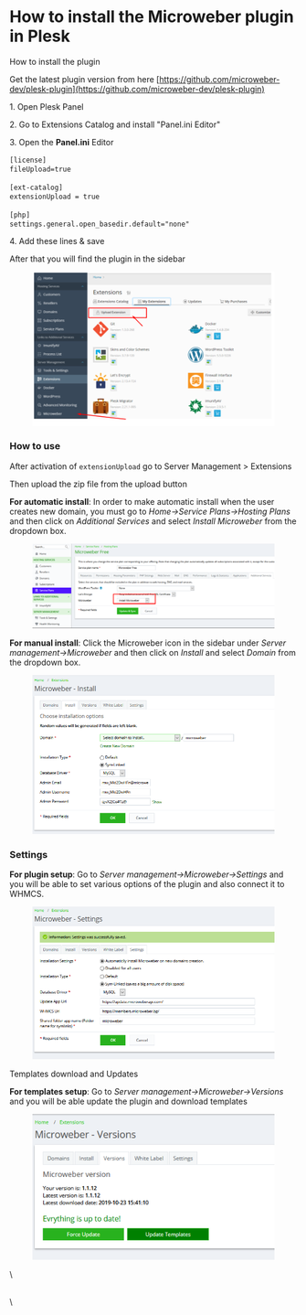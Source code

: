 # How to install the Microweber plugin in Plesk

How to install the plugin&#x20;

Get the latest plugin version from here [https://github.com/microweber-dev/plesk-plugin](https://github.com/microweber-dev/plesk-plugin)

1\. Open Plesk Panel&#x20;

2\. Go to Extensions Catalog and install "Panel.ini Editor"&#x20;

3\. Open the **Panel.ini** Editor&#x20;

```
[license]
fileUpload=true

[ext-catalog] 
extensionUpload = true

[php] 
settings.general.open_basedir.default="none"
```

4\. Add these lines & save&#x20;

After that you will find the plugin in the sidebar&#x20;

<figure><img src=".gitbook/assets/image (44).png" alt=""><figcaption></figcaption></figure>

### How to use

After activation of `extensionUpload` go to Server Management > Extensions

Then upload the zip file from the upload button

**For automatic install**: In order to make automatic install when the user creates new domain, you must go to _Home->Service Plans->Hosting Plans_ and then click on _Additional Services_ and select _Install Microweber_ from the dropdown box.



<figure><img src=".gitbook/assets/image (6) (2).png" alt=""><figcaption></figcaption></figure>

**For manual install**: Click the Microweber icon in the sidebar under _Server management->Microweber_ and then click on _Install_ and select _Domain_ from the dropdown box.



<figure><img src=".gitbook/assets/image (1) (1) (1).png" alt=""><figcaption></figcaption></figure>

### Settings

**For plugin setup**: Go to _Server management->Microweber->Settings_ and you will be able to set various options of the plugin and also connect it to WHMCS.

<figure><img src=".gitbook/assets/image (2) (1) (1).png" alt=""><figcaption></figcaption></figure>

Templates download and Updates

**For templates setup**: Go to _Server management->Microweber->Versions_ and you will be able update the plugin and download templates

<figure><img src=".gitbook/assets/image (3) (1) (1).png" alt=""><figcaption></figcaption></figure>

\


\
\






